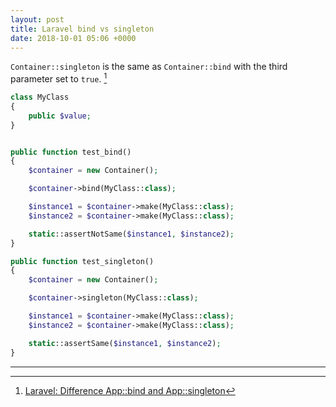 ```yaml
---
layout: post
title: Laravel bind vs singleton
date: 2018-10-01 05:06 +0000
---
```

`Container::singleton` is the same as `Container::bind` with the third parameter set to `true`. [^1]

[^1]: [Laravel: Difference App::bind and App::singleton](https://stackoverflow.com/questions/25229064/laravel-difference-appbind-and-appsingleton)


```php
class MyClass
{
    public $value;
}


public function test_bind()
{
    $container = new Container();

    $container->bind(MyClass::class);

    $instance1 = $container->make(MyClass::class);
    $instance2 = $container->make(MyClass::class);

    static::assertNotSame($instance1, $instance2);
}

public function test_singleton()
{
    $container = new Container();

    $container->singleton(MyClass::class);

    $instance1 = $container->make(MyClass::class);
    $instance2 = $container->make(MyClass::class);

    static::assertSame($instance1, $instance2);
}

```

---
